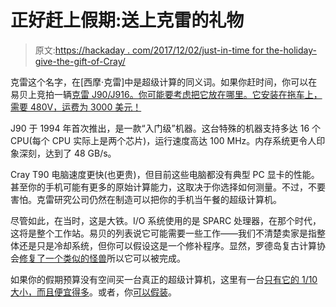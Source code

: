 # 正好赶上假期:送上克雷的礼物

> 原文:[https://hackaday . com/2017/12/02/just-in-time for the-holiday-give-the-gift-of-Cray/](https://hackaday.com/2017/12/02/just-in-time-for-the-holidays-give-the-gift-of-cray/)

克雷这个名字，在[西摩·克雷]中是超级计算的同义词。如果你赶时间，你可以在易贝上竞拍一辆[克雷 J90/J916。你可能要考虑把它放在哪里。它安装在拖车上，需要 480V，运费为 3000 美元！](https://www.ebay.com/itm/Vintage-CRAY-C90-J916-Super-Computer-include-48-ellis-watts-trailer-mounted/172999031463?hash=item28478bbaa7:g:x6EAAOSw1QpaGg5I)

J90 于 1994 年首次推出，是一款“入门级”机器。这台特殊的机器支持多达 16 个 CPU(每个 CPU 实际上是两个芯片)，运行速度高达 100 MHz。内存系统更令人印象深刻，达到了 48 GB/s。

Cray T90 电脑速度更快(也更贵)，但目前这些电脑都没有典型 PC 显卡的性能。甚至你的手机可能有更多的原始计算能力，这取决于你选择如何测量。不过，不要害怕。克雷研究公司仍然在制造可以把你的手机当午餐的超级计算机。

尽管如此，在当时，这是大铁。I/O 系统使用的是 SPARC 处理器，在那个时代，这将是整个工作站。易贝的列表说它可能需要一些工作——我们不清楚卖家是指整体还是只是冷却系统，但你可以假设这是一个修补程序。显然，罗德岛复古计算协会[修复了一个类似的怪兽](http://www.rcsri.org/collection/cray-j90/)所以它可以被完成。

如果你的假期预算没有空间买一台真正的超级计算机，这里有一台[只有它的 1/10 大小，而且便宜得多](https://hackaday.com/2010/09/29/tiny-cray-1-courtesy-of-an-fpga/)。或者，你[可以假装](https://hackaday.com/2010/08/05/cray-inspired-pc-case/)。